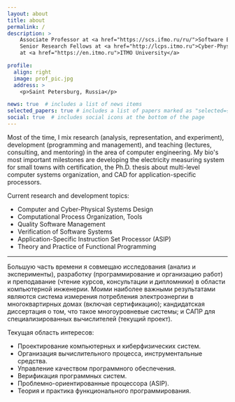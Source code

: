 ```yaml
---
layout: about
title: about
permalink: /
description: >
    Associate Professor at <a href="https://scs.ifmo.ru/ru/">Software Engineering and Computer Systems Faculty</a> <br/> 
    Senior Research Fellows at <a href="http://lcps.itmo.ru">Cyber-Physical System Laboratory</a> <br/> 
    at <a href="https://en.itmo.ru">ITMO University</a>

profile:
  align: right
  image: prof_pic.jpg
  address: >
    <p>Saint Petersburg, Russia</p>

news: true  # includes a list of news items
selected_papers: true # includes a list of papers marked as "selected={true}"
social: true  # includes social icons at the bottom of the page
---
```


Most of the time, I mix research (analysis, representation, and experiment), development (programming and management), and teaching (lectures, consulting, and mentoring) in the area of computer engineering. My bio's most important milestones are developing the electricity measuring system for small towns with certification, the Ph.D. thesis about multi-level computer systems organization, and CAD for application-specific processors.

Current research and development topics:

- Computer and Cyber-Physical Systems Design
- Computational Process Organization, Tools
- Quality Software Management
- Verification of Software Systems
- Application-Specific Instruction Set Processor (ASIP)
- Theory and Practice of Functional Programming

---

Большую часть времени я совмещаю исследования (анализ и эксперименты), разработку (программирование и организацию работ) и преподавание (чтение курсов, консультации и дипломники) в области компьютерной инженерии. Моими наиболее важными результатами являются система измерения потребления электроэнергии в многоквартирных домах (включая сертификацию); кандидатская диссертация о том, что такое многоуровневые системы; и САПР для специализированных вычислителей (текущий проект).

Текущая область интересов:

- Проектирование компьютерных и киберфизических систем.
- Организация вычислительного процесса, инструментальные средства.
- Управление качеством программного обеспечения.
- Верификация программных систем.
- Проблемно-ориентированные процессора (ASIP).
- Теория и практика функционального программирования.
